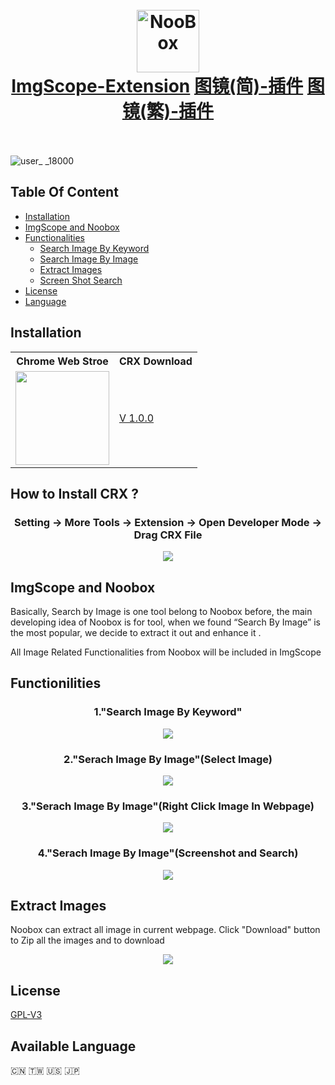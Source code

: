
<h1 align="center">
  <br>
  <a href="https://chrome.google.com/webstore/detail/noobox-search-by-image/kidibbfcblfbbafhnlanccjjdehoahep"><img src="https://user-images.githubusercontent.com/12090689/98494977-0df71c00-21f3-11eb-8806-0edd4147588f.png" alt="NooBox" width="100"></a>
  <br>
  <a href="https://github.com/AInoob/NooBox">ImgScope-Extension</a>
  <a href="https://github.com/AInoob/NooBox/tree/master/README_ImgScope_zh-cn">图镜(简)-插件</a>
  <a href="https://github.com/AInoob/NooBox/tree/master/README_ImgScope_zh-tw">图镜(繁)-插件</a>
  <br>
  <br>
</h1>

![user_ _18000](https://badgen.net/chrome-web-store/users/fmogjofnfmaaifocahboddmmjlehpchi)

## Table Of Content
* [Installation](#installation)
* [ImgScope and Noobox](#imgScopeAndNoobox)
* [Functionalities](#functioinilities)
  * [Search Image By Keyword](#functioinilities)
  * [Search Image By Image](#functioinilities)
  * [Extract Images](#functioinilities)
  * [Screen Shot Search](#functioinilities)
* [License](#license)
* [Language](#available-language)

## Installation
<div align = "center" name ="installation">
  <table  align = "center">
    <tr>
      <th>Chrome Web Stroe</th>
      <th>CRX Download</th>
    </tr>
    <tr>
      <td><a href= "https://chrome.google.com/webstore/detail/img-scope/fmogjofnfmaaifocahboddmmjlehpchi"><img src = "https://user-images.githubusercontent.com/12090689/45331133-0f572c00-b537-11e8-962f-fc777c6bb9b5.png" width = "150px"></a></td>
      <td><a href = "https://github.com/AInoob/NooBox/releases/download/1.0.2.2/Noobox.crx">V 1.0.0</a></td>
    </tr>
  </table>
</div>

## How to Install CRX ?
<h3 align = "center"> Setting -> More Tools -> Extension -> Open Developer Mode -> Drag CRX File</h3>
<p align="center">
<img src="https://user-images.githubusercontent.com/12090689/45597429-49db2180-b99a-11e8-916c-fba450c5cfe1.gif"/>
</p>

## ImgScope and Noobox
<p name = "imgScopeAndNoobox">
Basically, Search by Image is one tool belong to Noobox before, the main developing idea of Noobox is for tool, when we found “Search By Image” is the most popular, we decide to extract it out and enhance it .

All Image Related Functionalities from Noobox will be included in ImgScope
<p/>


## Functionilities 

<h3 align = "center" name="functioinilities"> 1."Search Image By Keyword"</h3>
<p align="center">
<img src="https://user-images.githubusercontent.com/12090689/45771176-65506180-bc12-11e8-8174-b7b57fd4a4f0.gif"/>
</p>

<h3 align = "center" name="functioinilities"> 2."Serach Image By Image"(Select Image)</h3>
<p align="center">
<img src="https://user-images.githubusercontent.com/12090689/45771176-65506180-bc12-11e8-8174-b7b57fd4a4f0.gif"/>
</p>

<h3 align = "center">3."Serach Image By Image"(Right Click Image In Webpage)</h3>
<p align="center">
<img src="https://user-images.githubusercontent.com/12090689/45771196-75684100-bc12-11e8-858b-76dcf7aad277.gif"/>
</p>

<h3 align = "center">4."Serach Image By Image"(Screenshot and Search)</h3>
<p align="center">
<img src="https://user-images.githubusercontent.com/12090689/45772446-bf9ef180-bc15-11e8-8ca7-79951983a964.gif"/>
</p>

## Extract Images
Noobox can extract all image in current webpage. Click "Download" button to Zip all the images and to download

<p align="center">
<img src="https://user-images.githubusercontent.com/12090689/50039170-56076700-fffb-11e8-9ee0-81a5ab02a1ca.png"/>
</p>

## License
<a href = "https://opensource.org/licenses/gpl-license">GPL-V3</a>
## Available Language
 🇨🇳 🇹🇼 :us: :jp:



